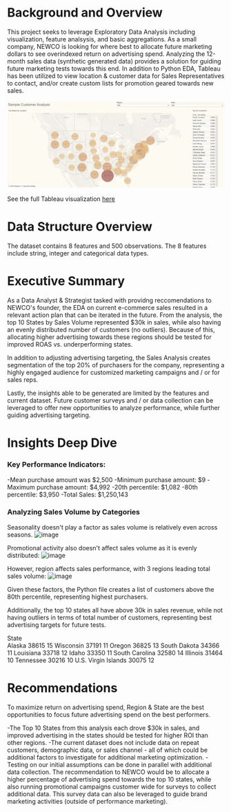 # Background and Overview

This project seeks to leverage Exploratory Data Analysis including visualization, feature analsysis, and basic aggregations. As a small company, NEWCO is looking for where best to allocate future marketing dollars to see overindexed return on advertising spend. Analyzing the 12-month sales data (synthetic generated data) provides a solution for guiding future marketing tests towards this end. In addition to Python EDA, Tableau has been utilized to view location & customer data for Sales Representatives to contact, and/or create custom lists for promotion geared towards new sales.  

![Visualization of Key Insights in Tableau](/GeoMap_SalesAnalysis.png) 

See the full Tableau visualization [here](https://public.tableau.com/app/profile/kevin.bates3947/viz/SampleCustomerAnalysis_17175511318920/Dashboard)

# Data Structure Overview
The dataset contains 8 features and 500 observations. The 8 features include string, integer and categorical data types. 

# Executive Summary 
As a Data Analyst & Strategist tasked with providng reccomendations to NEWCO's founder, the EDA on current e-commerce sales resulted in a relevant action plan that can be iterated in the future. From the analysis, the top 10 States by Sales Volume represented $30k in sales, while also having an evenly distributed number of customers (no outliers). Because of this, allocating higher advertising towards these regions should be tested for improved ROAS vs. underperforming states. 

In addition to adjusting advertising targeting, the Sales Analysis creates segmentation of the top 20% of purchasers for the company, representing a highly engaged audience for customized marketing campaigns and / or for sales reps. 

Lastly, the insights able to be generated are limited by the features and current dataset. Future customer surveys and / or data collection can be leveraged to offer new opportunities to analyze performance, while further guiding advertising targeting. 

# Insights Deep Dive

### Key Performance Indicators: 
-Mean purchase amount was $2,500
-Minimum purchase amount: $9
-Maximum purchase amount: $4,992
-20th percentile: $1,082
-80th percentile: $3,950
-Total Sales: $1,250,143

### Analyzing Sales Volume by Categories
Seasonality doesn't play a factor as sales volume is relatively even across seasons.
![image](https://github.com/user-attachments/assets/f76f107f-0dcb-4350-89f7-1c81bb1b0b56)

Promotional activity also doesn't affect sales volume as it is evenly distributed: 
![image](https://github.com/user-attachments/assets/077974ef-37e8-43bd-8741-8955e0759f90)

However, region affects sales performance, with 3 regions leading total sales volume: 
![image](https://github.com/user-attachments/assets/66dde26f-0d8f-42fb-85c5-d40ba3a639b8)

Given these factors, the Python file creates a list of customers above the 80th percentile, representing highest purchasers. 

Additionally, the top 10 states all have above 30k in sales revenue, while not having outliers in terms of total number of customers, representing best advertising targets for future tests. 

State		
Alaska	38615	15
Wisconsin	37191	11
Oregon	36825	13
South Dakota	34366	11
Louisiana	33718	12
Idaho	33350	11
South Carolina	32580	14
Illinois	31464	10
Tennessee	30216	10
U.S. Virgin Islands	30075	12

# Recommendations

To maximize return on advertising spend, Region & State are the best opportunities to focus future advertising spend on the best performers. 

-The Top 10 States from this analysis each drove $30k in sales, and improved advertising in the states should be tested for higher ROI than other regions. 
-The current dataset does not include data on repeat customers, demographic data, or sales channel - all of which could be additional factors to investigate for additional marketing optimization. 
-Testing on our initial assumptions can be done in parallel with additional data collection. The recommendation to NEWCO would be to allocate a higher percentage of advertising spend towards the top 10 states, while also running promotional campaigns customer wide for surveys to collect additional data. This survey data can also be leveraged to guide brand marketing activities (outside of performance marketing). 
